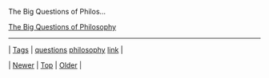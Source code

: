 <!--
title: The Big Questions of Philosophy
date: 2020-06-28T15:27:00.148Z
tags: questions, philosophy, link
-->


The Big Questions of Philos...

[The Big Questions of Philosophy](https://www.audible.com/pd?asin=B01A1FD00K&source_code=ASSORAP0511160006)

<!--BOTTOM-POST-NAVIGATION-->
---

| [Tags](tags.md) | [questions](tag-questions.md) [philosophy](tag-philosophy.md) [link](tag-link.md) |

| [Newer](155476062790.md) | [Top](index.md) | [Older](155618949577.md) |